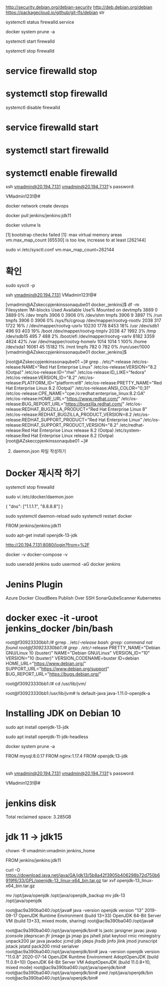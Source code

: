 
http://security.debian.org/debian-security
http://deb.debian.org/debian
https://packagecloud.io/github/git-lfs/debian str

systemctl status firewalld.service

docker system prune -a

systemctl start firewalld

systemctl stop firewalld

# service firewalld stop
# systemctl stop firewalld

systemctl disable firewalld
# service firewalld start
# systemctl start firewalld
# systemctl enable firewalld



ssh vmadmin@20.194.7.131
vmadmin@20.194.7.131's password: 


VMadmin123!@#


docker network create devops


docker pull jenkins/jenkins:jdk11


docker volume ls


[1] bootstrap checks failed
[1]: max virtual memory areas vm.max_map_count [65530] is too low, increase to at least [262144]

sudo vi /etc/sysctl.conf
vm.max_map_count=262144

# 확인
sudo sysctl -p
 



ssh vmadmin@20.194.7.131
VMadmin123!@#


[vmadmin@AZskeccpjenkinssonaqube01 docker_jenkins]$ df -m
Filesystem                1M-blocks  Used Available Use% Mounted on
devtmpfs                       3889     0      3889   0% /dev
tmpfs                          3906     0      3906   0% /dev/shm
tmpfs                          3906     9      3897   1% /run
tmpfs                          3906     0      3906   0% /sys/fs/cgroup
/dev/mapper/rootvg-rootlv      2038   317      1722  16% /
/dev/mapper/rootvg-usrlv      10230  1778      8453  18% /usr
/dev/sdb1                       496    93       403  19% /boot
/dev/mapper/rootvg-tmplv       2038    47      1992   3% /tmp
/dev/sdb15                      495     7       488   2% /boot/efi
/dev/mapper/rootvg-varlv       8182  3359      4824  42% /var
/dev/mapper/rootvg-homelv      1014  1014         1 100% /home
/dev/sda1                     16061    45     15182   1% /mnt
tmpfs                           782     0       782   0% /run/user/1000
[vmadmin@AZskeccpjenkinssonaqube01 docker_jenkins]$ 




[root@AZskeccpjenkinssonaqube01 ~]# grep . /etc/*-release
/etc/os-release:NAME="Red Hat Enterprise Linux"
/etc/os-release:VERSION="8.2 (Ootpa)"
/etc/os-release:ID="rhel"
/etc/os-release:ID_LIKE="fedora"
/etc/os-release:VERSION_ID="8.2"
/etc/os-release:PLATFORM_ID="platform:el8"
/etc/os-release:PRETTY_NAME="Red Hat Enterprise Linux 8.2 (Ootpa)"
/etc/os-release:ANSI_COLOR="0;31"
/etc/os-release:CPE_NAME="cpe:/o:redhat:enterprise_linux:8.2:GA"
/etc/os-release:HOME_URL="https://www.redhat.com/"
/etc/os-release:BUG_REPORT_URL="https://bugzilla.redhat.com/"
/etc/os-release:REDHAT_BUGZILLA_PRODUCT="Red Hat Enterprise Linux 8"
/etc/os-release:REDHAT_BUGZILLA_PRODUCT_VERSION=8.2
/etc/os-release:REDHAT_SUPPORT_PRODUCT="Red Hat Enterprise Linux"
/etc/os-release:REDHAT_SUPPORT_PRODUCT_VERSION="8.2"
/etc/redhat-release:Red Hat Enterprise Linux release 8.2 (Ootpa)
/etc/system-release:Red Hat Enterprise Linux release 8.2 (Ootpa)
[root@AZskeccpjenkinssonaqube01 ~]# 


2. daemon.json 파일 작성하기


# Docker 재시작 하기



systemctl stop firewalld


sudo vi  /etc/docker/daemon.json


{
    "dns": ["1.1.1.1", "8.8.8.8"]
}

sudo systemctl daemon-reload
sudo systemctl restart docker

FROM jenkins/jenkins:jdk11

sudo apt-get install openjdk-13-jdk



http://20.194.7.131:8080/login?from=%2F



docker -v
docker-compose -v




sudo useradd jenkins
sudo usermod -aG docker jenkins


# Jenins Plugin 	

Azure 
Docker
CloudBees 
Publish Over SSH
SonarQubeScanner 
Kubernetes



# docker exec -it -uroot jenkins_docker /bin/bash
root@f30923330bb1:/# grrep . /etc/*-release
bash: grrep: command not found
root@f30923330bb1:/# grep . /etc/*-release
PRETTY_NAME="Debian GNU/Linux 10 (buster)"
NAME="Debian GNU/Linux"
VERSION_ID="10"
VERSION="10 (buster)"
VERSION_CODENAME=buster
ID=debian
HOME_URL="https://www.debian.org/"
SUPPORT_URL="https://www.debian.org/support"
BUG_REPORT_URL="https://bugs.debian.org/"

root@f30923330bb1:/# cd /usr/lib/jvm/

root@f30923330bb1:/usr/lib/jvm# ls
default-java  java-1.11.0-openjdk-a



# Installing JDK on Debian 10

sudo apt install openjdk-13-jdk

sudo apt install openjdk-11-jdk-headless


docker system prune -a



FROM mysql:8.0.17
FROM nginx:1.17.4
FROM openjdk:13-jdk

# 

ssh vmadmin@20.194.7.131
vmadmin@20.194.7.131's password: 

VMadmin123!@#



# jenkins disk 
Total reclaimed space: 3.285GB


# jdk 11 -> jdk15
chown -R vmadmin:vmadmin jenkins_home




FROM jenkins/jenkins:jdk11


curl -O https://download.java.net/java/GA/jdk13/5b8a42f3905b406298b72d750b6919f6/33/GPL/openjdk-13_linux-x64_bin.tar.gz
tar xvf openjdk-13_linux-x64_bin.tar.gz

mv /opt/java/openjdk /opt/java/openjdk_backup
mv jdk-13 /opt/java/openjdk

root@ac9a390ba040:/opt/java# java -version
openjdk version "13" 2019-09-17
OpenJDK Runtime Environment (build 13+33)
OpenJDK 64-Bit Server VM (build 13+33, mixed mode, sharing)
root@ac9a390ba040:/opt/java# 


root@ac9a390ba040:/opt/java/openjdk/bin# ls
jaotc  jarsigner  javac    javap  jconsole  jdeprscan  jfr    jimage  jjs    jmap  jps	       jshell  jstat   keytool	rmic  rmiregistry  unpack200
jar    java	  javadoc  jcmd   jdb	    jdeps      jhsdb  jinfo   jlink  jmod  jrunscript  jstack  jstatd  pack200	rmid  serialver
root@ac9a390ba040:/opt/java/openjdk/bin# java -version
openjdk version "11.0.8" 2020-07-14
OpenJDK Runtime Environment AdoptOpenJDK (build 11.0.8+10)
OpenJDK 64-Bit Server VM AdoptOpenJDK (build 11.0.8+10, mixed mode)
root@ac9a390ba040:/opt/java/openjdk/bin# 
root@ac9a390ba040:/opt/java/openjdk/bin# pwd
/opt/java/openjdk/bin
root@ac9a390ba040:/opt/java/openjdk/bin# 

